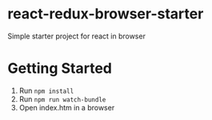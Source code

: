 # react-redux-browser-starter
Simple starter project for react in browser

# Getting Started

1. Run `npm install`
2. Run `npm run watch-bundle`
3. Open index.htm in a browser
